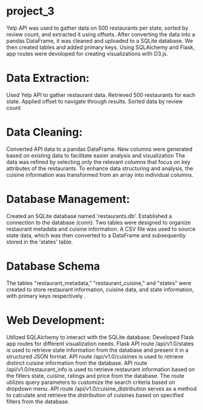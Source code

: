 # project_3

Yelp API was used to gather data on 500 restaurants per state, sorted by review count, and extracted it using offsets. After converting the data into a pandas DataFrame, it was cleaned and uploaded to a SQLite database.  We then created tables and added primary keys. Using SQLAlchemy and Flask,  app routes were devoloped for creating visualizations with D3.js.


# Data Extraction:
Used Yelp API to gather restaurant data.
Retrieved 500 restaurants for each state.
Applied offset to navigate through results.
Sorted data by review count

# Data Cleaning:
Converted API data to a pandas DataFrame.
New columns were generated based on existing data to facilitate easier analysis and visualization
The data was refined by selecting only the relevant columns that focus on key attributes of the restaurants.
To enhance data structuring and analysis, the cuisine information was transformed from an array into individual columns.

# Database Management:
Created an SQLite database named 'restaurants.db'.
Established a connection to the database (conn).
Two tables were designed to organize restaurant metadata and cuisine information.
A CSV file was used to source state data, which was then converted to a DataFrame and subsequently stored in the 'states' table.

# Database Schema
The tables "restaurant_metadata," "restaurant_cuisine," and "states" were created to store restaurant information, cuisine data, and state information, with primary keys respectively . 


# Web Development:
Utilized SQLAlchemy to interact with the SQLite database.
Developed Flask app routes for different visualization needs.
Flask API route /api/v1.0/states is used to retrieve state information from the database and present it in a structured JSON format.
API route /api/v1.0/cuisines is used to retrieve distinct cuisine information from the database. 
API route /api/v1.0/restaurant_info is used to retrieve restaurant information based on the filters state, cuisine, ratings and price from the database. The route utilizes query parameters to customize the search criteria based on dropdown menu.
API route /api/v1.0/cuisine_distribution serves as a method to calculate and retrieve the distribution of cuisines based on specified filters from the database.

